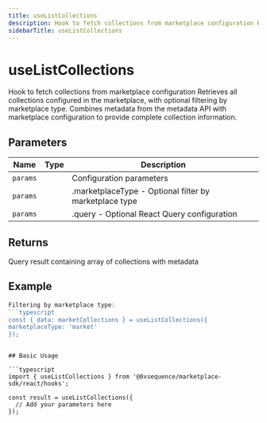 ```yaml
---
title: useListCollections
description: Hook to fetch collections from marketplace configuration Retrieves all collections configured in the marketplace, with optional filtering by marketplace type. Combines metadata from the metadata API with marketplace configuration to provide complete collection information.
sidebarTitle: useListCollections
---
```


# useListCollections

Hook to fetch collections from marketplace configuration Retrieves all collections configured in the marketplace, with optional filtering by marketplace type. Combines metadata from the metadata API with marketplace configuration to provide complete collection information.

## Parameters

| Name | Type | Description |
|------|------|-------------|
| `params` |  | Configuration parameters |
| `params` |  | .marketplaceType - Optional filter by marketplace type |
| `params` |  | .query - Optional React Query configuration |

## Returns

Query result containing array of collections with metadata

## Example

```typescript
Filtering by marketplace type:
```typescript
const { data: marketCollections } = useListCollections({
marketplaceType: 'market'
});
```
```

## Basic Usage

```typescript
import { useListCollections } from '@0xsequence/marketplace-sdk/react/hooks';

const result = useListCollections({
  // Add your parameters here
});
```

